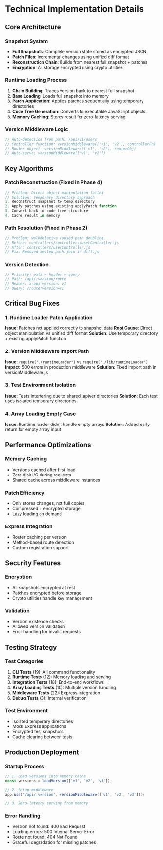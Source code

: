 # Technical Implementation Details

## Core Architecture

### Snapshot System
- **Full Snapshots**: Complete version state stored as encrypted JSON
- **Patch Files**: Incremental changes using unified diff format
- **Reconstruction Chain**: Builds from nearest full snapshot + patches
- **Encryption**: All storage encrypted using crypto utilities

### Runtime Loading Process
1. **Chain Building**: Traces version back to nearest full snapshot
2. **Base Loading**: Loads full snapshot into memory
3. **Patch Application**: Applies patches sequentially using temporary directories
4. **Code Tree Generation**: Converts to executable JavaScript objects
5. **Memory Caching**: Stores result for zero-latency serving

### Version Middleware Logic
```javascript
// Auto-detection from path: /api/v1/users
// Controller function: versionMiddleware(['v1', 'v2'], controllerFn)
// Router object: versionMiddleware(['v1', 'v2'], routerObj)
// Auto-serve: versionMiddleware(['v1', 'v2'])
```

## Key Algorithms

### Patch Reconstruction (Fixed in Phase 4)
```javascript
// Problem: Direct object manipulation failed
// Solution: Temporary directory approach
1. Reconstruct snapshot to temp directory
2. Apply patches using existing applyPatch function
3. Convert back to code tree structure
4. Cache result in memory
```

### Path Resolution (Fixed in Phase 2)
```javascript
// Problem: walkRelative caused path doubling
// Before: controllers/controllers/userController.js
// After: controllers/userController.js
// Fix: Removed nested path.join in diff.js
```

### Version Detection
```javascript
// Priority: path > header > query
// Path: /api/:version/route
// Header: x-api-version: v1
// Query: /route?version=v1
```

## Critical Bug Fixes

### 1. Runtime Loader Patch Application
**Issue**: Patches not applied correctly to snapshot data
**Root Cause**: Direct object manipulation vs unified diff format
**Solution**: Use temporary directory + existing applyPatch function

### 2. Version Middleware Import Path
**Issue**: `require("./runtimeLoader")` vs `require("./lib/runtimeLoader")`
**Impact**: 500 errors in production middleware
**Solution**: Fixed import path in versionMiddleware.js

### 3. Test Environment Isolation
**Issue**: Tests interfering due to shared .apiver directories
**Solution**: Each test uses isolated temporary directories

### 4. Array Loading Empty Case
**Issue**: Runtime loader didn't handle empty arrays
**Solution**: Added early return for empty array input

## Performance Optimizations

### Memory Caching
- Versions cached after first load
- Zero disk I/O during requests
- Shared cache across middleware instances

### Patch Efficiency
- Only stores changes, not full copies
- Compressed + encrypted storage
- Lazy loading on demand

### Express Integration
- Router caching per version
- Method-based route detection
- Custom registration support

## Security Features

### Encryption
- All snapshots encrypted at rest
- Patches encrypted before storage
- Crypto utilities handle key management

### Validation
- Version existence checks
- Allowed version validation
- Error handling for invalid requests

## Testing Strategy

### Test Categories
1. **CLI Tests** (19): All command functionality
2. **Runtime Tests** (12): Memory loading and serving
3. **Integration Tests** (18): End-to-end workflows
4. **Array Loading Tests** (10): Multiple version handling
5. **Middleware Tests** (22): Express integration
6. **Debug Tests** (3): Internal verification

### Test Environment
- Isolated temporary directories
- Mock Express applications
- Encrypted test snapshots
- Cache clearing between tests

## Production Deployment

### Startup Process
```javascript
// 1. Load versions into memory cache
const versions = loadVersion(['v1', 'v2', 'v3']);

// 2. Setup middleware
app.use('/api/:version', versionMiddleware(['v1', 'v2', 'v3']));

// 3. Zero-latency serving from memory
```

### Error Handling
- Version not found: 400 Bad Request
- Loading errors: 500 Internal Server Error
- Route not found: 404 Not Found
- Graceful degradation for missing patches